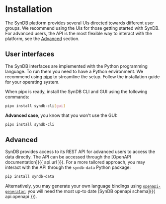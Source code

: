 # Installation
The SynDB platform provides several UIs directed towards different user groups. We recommend using the UIs for those getting started with SynDB. For advanced users, the API is the most flexible way to interact with the platform, see the [Advanced](#advanced) section.

## User interfaces
The SynDB interfaces are implemented with the Python programming language. To run them you need to have a Python environment. We recommend using [pipx](https://pipx.pypa.io/latest/installation) to streamline the setup. Follow the installation guide for your operating system.

When pipx is ready, install the SynDB CLI and GUI using the following commands:

```bash
pipx install syndb-cli[gui]
```
**Advanced case**, you know that you won't use the GUI:
```bash
pipx install syndb-cli
```

## Advanced
SynDB provides access to its REST API for advanced users to access the data directly. The API can be accessed through the [OpenAPI documentation]({{ api.url }}). For a more tailored approach, you may interact with the API through the `syndb-data` Python package:

```bash
pip install syndb-data
```

Alternatively, you may generate your own language bindings using [`openapi-generator`](https://openapi-generator.tech/); you will need the most up-to date [SynDB openapi schema]({{ api.openapi }}).
